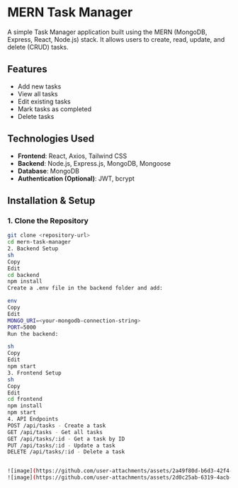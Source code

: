 # MERN Task Manager

A simple Task Manager application built using the MERN (MongoDB, Express, React, Node.js) stack. It allows users to create, read, update, and delete (CRUD) tasks.

## Features
- Add new tasks
- View all tasks
- Edit existing tasks
- Mark tasks as completed
- Delete tasks

## Technologies Used
- **Frontend**: React, Axios, Tailwind CSS
- **Backend**: Node.js, Express.js, MongoDB, Mongoose
- **Database**: MongoDB 
- **Authentication (Optional)**: JWT, bcrypt

## Installation & Setup

### 1. Clone the Repository
```sh
git clone <repository-url>
cd mern-task-manager
2. Backend Setup
sh
Copy
Edit
cd backend
npm install
Create a .env file in the backend folder and add:

env
Copy
Edit
MONGO_URI=<your-mongodb-connection-string>
PORT=5000
Run the backend:

sh
Copy
Edit
npm start
3. Frontend Setup
sh
Copy
Edit
cd frontend
npm install
npm start
4. API Endpoints
POST /api/tasks - Create a task
GET /api/tasks - Get all tasks
GET /api/tasks/:id - Get a task by ID
PUT /api/tasks/:id - Update a task
DELETE /api/tasks/:id - Delete a task


![image](https://github.com/user-attachments/assets/2a49f80d-b6d3-42f4-abc1-d5f6389a58df)
![image](https://github.com/user-attachments/assets/2d0c25ab-6319-4acb-a2b6-37be7afa5104)


